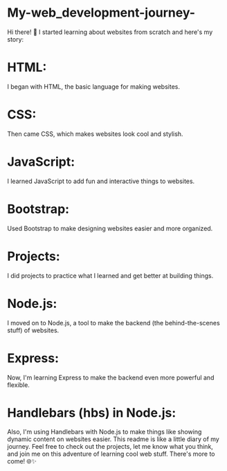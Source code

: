 # My-web_development-journey-
Hi there! 🚀 I started learning about websites from scratch and here's my story:

# HTML:
I began with HTML, the basic language for making websites.
# CSS:
Then came CSS, which makes websites look cool and stylish.
# JavaScript:
I learned JavaScript to add fun and interactive things to websites.
# Bootstrap:
Used Bootstrap to make designing websites easier and more organized.
# Projects:
I did projects to practice what I learned and get better at building things.
# Node.js:
I moved on to Node.js, a tool to make the backend (the behind-the-scenes stuff) of websites.
# Express:
Now, I'm learning Express to make the backend even more powerful and flexible.
# Handlebars (hbs) in Node.js:
Also, I'm using Handlebars with Node.js to make things like showing dynamic content on websites easier.
This readme is like a little diary of my journey. Feel free to check out the projects, let me know what you think, and join me on this adventure of learning cool web stuff. There's more to come! 🌐✨
